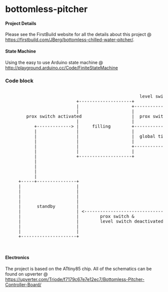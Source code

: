 bottomless-pitcher
==================

#### Project Details
Please see the FirstBuild website for all the details about this project @ https://firstbuild.com/JBerg/bottomless-chilled-water-pitcher/. 


#### State Machine
Using the easy to use Arduino state machine @ http://playground.arduino.cc/Code/FiniteStateMachine


### Code block

<pre>

                                                   level switch activated                  
                           +--------------------+                                          
                           |                    +---------------------------------+        
                           |                    |                                 |        
        prox switch activated                   |  prox switch de-activated       |        
                           |                    |                                 |        
           +-------------> |     filling        +---------------------------+     |        
           |               |                    |                           |     |        
           |               |                    |  global timeout exceeded  |     |        
           |               |                    |                           |     |        
           |               |                    +--------------------+      |     |        
           |               |                    |                    |      |     |        
           |               +--------------------+                    |      |     |        
           |                                                         |      |     |        
           |                                                         |      |     |        
           |                                                         v      v     v        
           |                                                                               
     +-----+---------------+                                  +---------------------+      
     |                     |                                  |                     |      
     |                     |                                  |                     |      
     |                     |                                  |                     |      
     |                     |                                  |                     |      
     |      standby        |                                  |     complete        |      
     |                     | <------------------------------+ |                     |      
     |                     |        prox switch &             |                     |      
     |                     |        level switch deactivated  |                     |      
     |                     |                                  |                     |      
     |                     |                                  |                     |      
     +---------------------+                                  +---------------------+      
                                                                                           
                                                                                           
</pre>

#### Electronics
The project is based on the ATtiny85 chip. All of the schematics can be found on upverter @ https://upverter.com/Triode/f7179c67e7e12ec7/Bottomless-Pitcher-Controller-Board/




